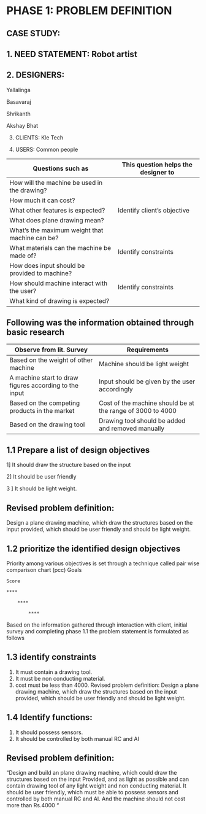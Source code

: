  #  PHASE 1: PROBLEM DEFINITION 

##   CASE STUDY:

##  1. NEED STATEMENT: Robot artist

     
##    2. DESIGNERS: 

  Yallalinga
                                   
  Basavaraj
                                   
  Shrikanth
                                   
  Akshay Bhat

3. CLIENTS:  Kle Tech

4. USERS: Common people

|Questions such as|	This question helps the designer to|
|-----------------|----------------------------------------|
|How will the machine be used in the drawing?|	
|How much it can cost?|	
|What other features is expected?|	Identify client’s objective| 
|What does plane drawing mean?|	                                     
|What’s the maximum weight that machine can be?|	
|What materials can the machine be made of?|	Identify constraints|
|How does input should be provided to machine?|	
|How should machine interact with the user?|	Identify constraints|
|What kind of drawing is expected?|	










## Following was the information obtained through basic research 

|Observe from lit. Survey|	Requirements|
|------------------------|------------------|
|Based on the weight of other machine| 	Machine should be light weight|
|A machine start to draw figures according to the input|	Input should be  given by the user accordingly| 
|Based on the competing products in the market|	Cost of the machine should be at the range of  3000 to 4000|
|Based on the drawing tool|	Drawing tool should be added and removed manually|

	

## 1.1	Prepare a list of design objectives

1] It should draw the structure based on the input  

2] It should be user friendly

3 ] It should be light weight.

##  Revised problem definition:
 Design a plane drawing machine, which draw the structures based on the input provided, which should be user friendly and should be light weight.

## 1.2 prioritize the identified design objectives 
Priority among various objectives is set through a technique called pair wise comparison chart (pcc)
Goals	
	
	
	Score

	****			

		****		

			****	

Based on the information gathered through interaction with client, initial survey and completing phase 1.1 the problem statement is formulated as follows 

## 1.3 identify constraints 
1. It must contain a drawing tool.
2. It must be non conducting material.
3. cost must be less than 4000. 
Revised problem definition: Design a plane drawing machine, which draw the structures based on the input provided, which should be user friendly and should be light weight.

## 1.4 Identify functions: 
1. It should possess sensors. 
2. It should be controlled by both manual RC and AI

## Revised problem definition:
 “Design and build an plane drawing machine, which could draw the structures based on the input Provided, and as light as possible and can contain drawing tool of any light weight and non conducting material. It should be user friendly, which must be able to possess sensors and controlled by both manual RC and AI. And the machine should not cost more than Rs.4000 “  

 



